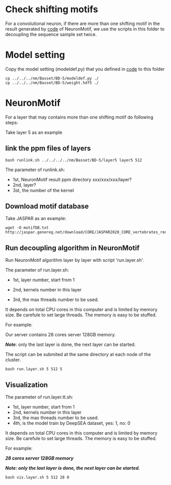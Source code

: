 # Check shifting motifs

For a convolutional neuron, if there are more than one shifting motif in the result generated by [code](https://github.com/wzthu/NeuronMotif/tree/master/nm/code) of NeuronMotif, we use the scripts in this folder to decoupling the sequence sample set twice.  



# Model setting

Copy the model setting (modeldef.py) that you defined in [code](https://github.com/wzthu/NeuronMotif/tree/master/nm/code) to this folder

```
cp ../../../nm/Basset/BD-5/modeldef.py ./
cp ../../../nm/Basset/BD-5/weight.hdf5 ./
```

# NeuronMotif
For a layer that may contains more than one shifting motif do following steps:

Take layer 5 as an example

##  link the ppm files of layers
```
bash runlink.sh ../../../../nm/Basset/BD-5/layer5 layer5 512
```

The parameter of runlink.sh:

* 1st, NeuronMotif result ppm directory xxx/xxx/xxx/layer?
* 2nd, layer?
* 3st, the number of the kernel

##  Download motif database

Take JASPAR as an example:

```
wget -O motifDB.txt  http://jaspar.genereg.net/download/CORE/JASPAR2020_CORE_vertebrates_redundant_pfms_meme.txt
```

## Run decoupling algorithm in NeuronMotif

Run NeuronMotif algorithm layer by layer with script 'run.layer.sh'.

The parameter of run.layer.sh:

* 1st, layer number, start from 1

* 2nd, kernels number in this layer

* 3rd, the max threads number to be used.

It depends on total CPU cores in this computer and is limited by memory size.
Be carefule to set large threads. The memory is easy to be stuffed.

For example:

Our server contains 28 cores server 128GB memory.

***Note***: only the last layer is done, the next layer can be started.

The script can be submited at the same directory at each node of the cluster.

```
bash run.layer.sh 5 512 5
```

##  Visualization

The parameter of run.layer.tt.sh:
* 1st, layer number, start from 1
* 2nd, kernels number in this layer
* 3rd, the max threads number to be used.
* 4th, is the model train by DeepSEA dataset, yes: 1, no: 0

It depends on total CPU cores in this computer and is limited by memory size.
Be carefule to set large threads. The memory is easy to be stuffed.

For example:

***28 cores server 128GB memory***

***Note: only the last layer is done, the next layer can be started.***
```
bash vis.layer.sh 5 512 28 0
```
